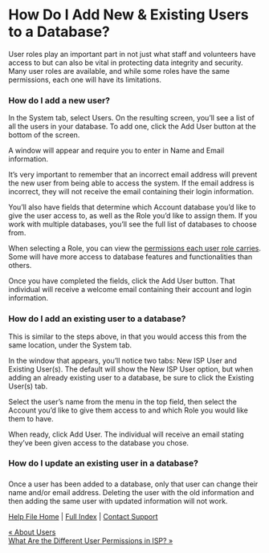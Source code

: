  How Do I Add New & Existing Users to a Database?
==========

User roles play an important part in not just what staff and volunteers have access to but can also be vital in protecting data integrity and security. Many user roles are available, and while some roles have the same permissions, each one will have its limitations.

### How do I add a new user? ###

In the System tab, select Users. On the resulting screen, you’ll see a list of all the users in your database. To add one, click the Add User button at the bottom of the screen.

A window will appear and require you to enter in Name and Email information.

It’s very important to remember that an incorrect email address will prevent the new user from being able to access the system. If the email address is incorrect, they will not receive the email containing their login information.

You’ll also have fields that determine which Account database you’d like to give the user access to, as well as the Role you’d like to assign them. If you work with multiple databases, you’ll see the full list of databases to choose from.

When selecting a Role, you can view the [permissions each user role carries](https://ispolitical.com/user-permissions-in-isp/). Some will have more access to database features and functionalities than others. 

Once you have completed the fields, click the Add User button. That individual will receive a welcome email containing their account and login information.

### How do I add an existing user to a database? ###

This is similar to the steps above, in that you would access this from the same location, under the System tab.

In the window that appears, you’ll notice two tabs: New ISP User and Existing User(s). The default will show the New ISP User option, but when adding an already existing user to a database, be sure to click the Existing User(s) tab.

Select the user’s name from the menu in the top field, then select the Account you’d like to give them access to and which Role you would like them to have. 

When ready, click Add User. The individual will receive an email stating they’ve been given access to the database you chose.

### How do I update an existing user in a database?   
 ###

Once a user has been added to a database, only that user can change their name and/or email address. Deleting the user with the old information and then adding the same user with updated information will not work.

[Help File Home](/help/) | [Full Index](/Help-File-Directory/) | [Contact Support](mailto:support@ISPolitical.com)

[« About Users](/About-Users)  
[What Are the Different User Permissions in ISP? »](/What-Are-the-Different-User-Permissions-in-ISP)